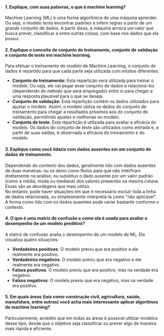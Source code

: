 #### 1. Explique, com suas palavras, o que é machine learning?

Machine Learning (ML) é uma forma algorítmica de uma máquina aprender. Ou seja, o modelo tenta encontrar padrões e inferir regras a partir de um grande conjunto de dados. A partir disso, a máquina arrisca um valor que busca prever, classificar e entre outras coisas, com base nos dados que ela possui.

#### 2. Explique o conceito de conjunto de treinamento, conjunto de validação e conjunto de teste em machine learning.

Para efetuar o treinamento do modelo de Machine Learning, o conjunto de dados é repartido para que cada parte seja utilizada com intuitos diferentes.
- **Conjunto de treinamento:** Esta repartição será utilizada para treinar o modelo. Ou seja, ele vai pegar esse conjunto de dados e relacioná-los (dependendo do método que será empregado) entre si para chegar a uma resposta plausível para o que se deseja.
- **Conjunto de validação:** Esta repartição contém os dados utilizados para ajustar o modelo. Assim, o modelo utiliza os dados do conjunto de treinamento para chegar a resultados próximos aos do conjunto de validação, permitindo ajustes e melhorias no modelo.
- **Conjunto de teste:** Esta repartição é utilizada para avaliar a eficácia do modelo. Os dados do conjunto de teste são utilizados como entrada e, a partir de suas saídas, é observada a eficácia do treinamento e do modelo.

#### 3. Explique como você lidaria com dados ausentes em um conjunto de dados de treinamento.
Dependendo do contexto dos dados, geralmente lido com dados ausentes de duas maneiras: ou os deixo como Nulos para que não interfiram diretamente na análise, ou substituo o dado ausente por um valor padrão (como a média, moda ou mediana) dos valores presentes na mesma coluna. Essas são as abordagens que mais utilizo.  
No entanto, pode haver situações em que é necessário excluir toda a linha de dados relacionada, ou simplesmente interpretá-la como "não aplicável".   
A forma como lido com os dados ausentes pode variar bastante conforme o contexto.

#### 4. O que é uma matriz de confusão e como ela é usada para avaliar o desempenho de um modelo preditivo?
A matriz de confusão avalia o desempenho de um modelo de ML. Ela visualiza quatro situações:

- **Verdadeiros positivos**: O modelo previu que era positivo e ele realmente era positivo.
- **Verdadeiros negativos**: O modelo previu que era negativo e ele realmente era negativo.
- **Falsos positivos**: O modelo previu que era positivo, mas na verdade era negativo.
- **Falsos negativos**: O modelo previu que era negativo, mas na verdade era positivo.

#### 5. Em quais áreas (tais como construção civil, agricultura, saúde, manufatura, entre outras) você acha mais interessante aplicar algoritmos de machine learning?

Particularmente, acredito que em todas as áreas é possível utilizar modelos desse tipo, desde que o objetivo seja classificar ou prever algo de maneira mais rápida e eficiente.
